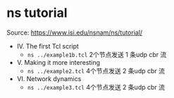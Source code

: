 # ns tutorial

Source: https://www.isi.edu/nsnam/ns/tutorial/

* IV. The first Tcl script 
    - `ns ../example1b.tcl`  2个节点发送 1 条udp cbr 流
* V. Making it more interesting
    - `ns ../example2.tcl`  4个节点发送 2 条udp cbr 流
* VI. Network dynamics
    - `ns ../example3.tcl`  4个节点发送 2 条udp cbr 流